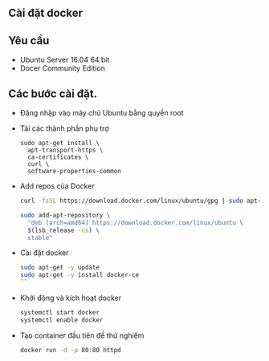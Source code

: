 ## Cài đặt docker

## Yêu cầu
- Ubuntu Server 16.04 64 bit
- Docer Community Edition

## Các bước cài đặt.
- Đăng nhập vào máy chủ Ubuntu bằng quyền root
- Tải các thành phần phụ trợ

  ```
  sudo apt-get install \
    apt-transport-https \
    ca-certificates \
    curl \
    software-properties-common
  ```
  
- Add repos của Docker

  ```sh
  curl -fsSL https://download.docker.com/linux/ubuntu/gpg | sudo apt-key add -
  ```
  
  ```sh
  sudo add-apt-repository \
    "deb [arch=amd64] https://download.docker.com/linux/ubuntu \
    $(lsb_release -cs) \
    stable"
  ```

- Cài đặt docker

  ```sh
  sudo apt-get -y update
  sudo apt-get -y install docker-ce
  ``

- Khởi động và kích hoạt docker 

  ```sh
  systemctl start docker
  systemctl enable docker
  ```

- Tạo container đầu tiên để thử nghiệm

  ```sh
  docker run -d -p 80:80 httpd
  ```

